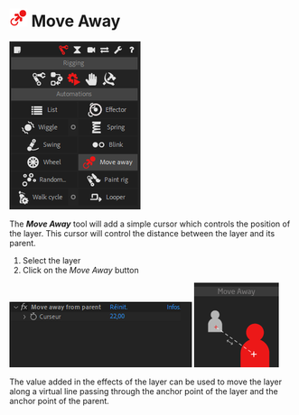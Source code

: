 # ![move away Icon](img\duik-icons\automation\moveaway-icon-r.png) Move Away

![Move away panel](img\duik-screenshots\S-Rigging\S-Rigging-Automations\MoveAway.PNG)

The ***Move Away*** tool will add a simple cursor which controls the position of the layer. This cursor will control the distance between the layer and its parent.

1. Select the layer
2. Click on the *Move Away* button

![MoveAway panel](img\duik-screenshots\S-Rigging\S-Rigging-Automations\MoveAway-effects.PNG)
![MoveAway example](img\duik-screenshots\S-Rigging\S-Rigging-Automations\automation-illustration\moveaway-example.png)

The value added in the effects of the layer can be used to move the layer along a virtual line passing through the anchor point of the layer and the anchor point of the parent.
